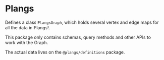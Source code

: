 # Plangs

Defines a class `PlangsGraph`, which holds several vertex and edge maps for all the data in Plangs!.

This package only contains schemas, query methods and other APIs to work with the Graph.

The actual data lives on the `@plangs/definitions` package.